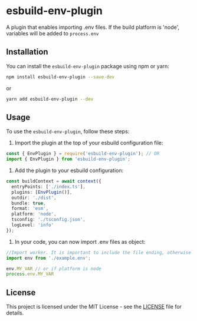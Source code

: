 # esbuild-env-plugin

A plugin that enables importing .env files. If the build platform is 'node', variables will be added to `process.env`

## Installation

You can install the `esbuild-env-plugin` package using npm or yarn:

```bash
npm install esbuild-env-plugin --save-dev
```

or

```bash
yarn add esbuild-env-plugin --dev
```

## Usage

To use the `esbuild-env-plugin`, follow these steps:

1. Import the plugin at the top of your esbuild configuration file:

```ts
const { EnvPlugin } = require('esbuild-env-plugin'); // OR
import { EnvPlugin } from 'esbuild-env-plugin';
```

1. Add the plugin to your esbuild configuration:

```ts
const buildContext = await context({
  entryPoints: ['./index.ts'],
  plugins: [EnvPlugin()],
  outdir: './dist',
  bundle: true,
  format: 'esm',
  platform: 'node',
  tsconfig: './tsconfig.json',
  logLevel: 'info'
});
```

1. In your code, you can now import .env files as object:

```ts
//Import worker. It is important to include the file ending, otherwise its imported as module not as worker
import env from './example.env';

env.MY_VAR // or if platform is node
process.env.MY_VAR

```

## License

This project is licensed under the MIT License - see the [LICENSE](https://github.com/NilsRamstoeck/esbuild-env-plugin/blob/master/LICENSE) file for details.
